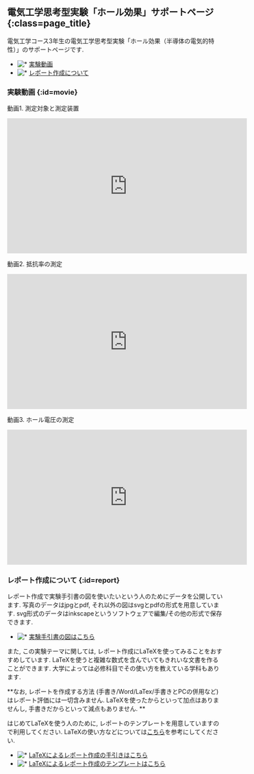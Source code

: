 ## 電気工学思考型実験「ホール効果」サポートページ {:class=page_title}

電気工学コース3年生の電気工学思考型実験「ホール効果（半導体の電気的特性）」のサポートページです. 

- ![*](../img/icon.gif) [実験動画](#movie)
- ![*](../img/icon.gif) [レポート作成について](#report)

### 実験動画 {:id=movie}

動画1. 測定対象と測定装置

<iframe width="560" height="315" src="https://www.youtube.com/embed/NKnk_CJS5mk" frameborder="0" allow="accelerometer; autoplay; encrypted-media; gyroscope; picture-in-picture" allowfullscreen></iframe>

動画2. 抵抗率の測定

<iframe width="560" height="315" src="https://www.youtube.com/embed/nF2NFu8N48Y" frameborder="0" allow="accelerometer; autoplay; encrypted-media; gyroscope; picture-in-picture" allowfullscreen></iframe>

動画3. ホール電圧の測定

<iframe width="560" height="315" src="https://www.youtube.com/embed/vVCwwC98fnI" frameborder="0" allow="accelerometer; autoplay; encrypted-media; gyroscope; picture-in-picture" allowfullscreen></iframe>



### レポート作成について {:id=report}

レポート作成で実験手引書の図を使いたいという人のためにデータを公開しています.
写真のデータはjpgとpdf, それ以外の図はsvgとpdfの形式を用意しています. svg形式のデータはinkscapeというソフトウェアで編集/その他の形式で保存できます. 

- ![*](../img/icon.gif) [実験手引書の図はこちら](./hall_effect_figs.zip)
 
また, この実験テーマに関しては, レポート作成にLaTeXを使ってみることをおすすめしています.
LaTeXを使うと複雑な数式を含んでいてもきれいな文書を作ることができます.
大学によっては必修科目でその使い方を教えている学科もあります.  

**なお, レポートを作成する方法 (手書き/Word/LaTex/手書きとPCの併用など) はレポート評価には一切含みません. LaTeXを使ったからといって加点はありませんし, 手書きだからといって減点もありません. **

はじめてLaTeXを使う人のために, レポートのテンプレートを用意していますので利用してください.
LaTeXの使い方などについては[こちら](/faculty/hoshino/pc/tex/)を参考にしてください. 

- ![*](../img/icon.gif) [LaTeXによるレポート作成の手引きはこちら](./hall_effect_latex_guide.pdf)
- ![*](../img/icon.gif) [LaTeXによるレポート作成のテンプレートはこちら](./hall_effect.zip)
 

